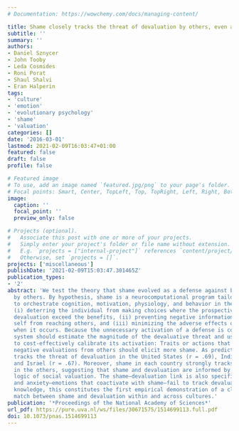 ```yaml
---
# Documentation: https://wowchemy.com/docs/managing-content/

title: Shame closely tracks the threat of devaluation by others, even across cultures
subtitle: ''
summary: ''
authors:
- Daniel Sznycer
- John Tooby
- Leda Cosmides
- Roni Porat
- Shaul Shalvi
- Eran Halperin
tags:
- 'culture'
- 'emotion'
- 'evolutionary psychology'
- 'shame'
- 'valuation'
categories: []
date: '2016-03-01'
lastmod: 2021-02-09T16:03:47+01:00
featured: false
draft: false
profile: false

# Featured image
# To use, add an image named `featured.jpg/png` to your page's folder.
# Focal points: Smart, Center, TopLeft, Top, TopRight, Left, Right, BottomLeft, Bottom, BottomRight.
image:
  caption: ''
  focal_point: ''
  preview_only: false

# Projects (optional).
#   Associate this post with one or more of your projects.
#   Simply enter your project's folder or file name without extension.
#   E.g. `projects = ["internal-project"]` references `content/project/deep-learning/index.md`.
#   Otherwise, set `projects = []`.
projects: ['miscellaneous']
publishDate: '2021-02-09T15:03:47.301465Z'
publication_types:
- '2'
abstract: 'We test the theory that shame evolved as a defense against being devalued
  by others. By hypothesis, shame is a neurocomputational program tailored by selection
  to orchestrate cognition, motivation, physiology, and behavior in the service of:
  (i) deterring the individual from making choices where the prospective costs of
  devaluation exceed the benefits, (ii) preventing negative information about the
  self from reaching others, and (iii) minimizing the adverse effects of devaluation
  when it occurs. Because the unnecessary activation of a defense is costly, the shame
  system should estimate the magnitude of the devaluative threat and use those estimates
  to cost-effectively calibrate its activation: Traits or actions that elicit more
  negative evaluations from others should elicit more shame. As predicted, shame closely
  tracks the threat of devaluation in the United States (r = .69), India (r = .79),
  and Israel (r = .67). Moreover, shame in each country strongly tracks devaluation
  in the others, suggesting that shame and devaluation are informed by a common species-wide
  logic of social valuation. The shame–devaluation link is also specific: Sadness
  and anxiety—emotions that coactivate with shame—fail to track devaluation. To our
  knowledge, this constitutes the first empirical demonstration of a close, specific
  match between shame and devaluation within and across cultures.'
publication: '*Proceedings of the National Academy of Sciences*'
url_pdf: https://pure.uva.nl/ws/files/30671575/1514699113.full.pdf
doi: 10.1073/pnas.1514699113
---
```

